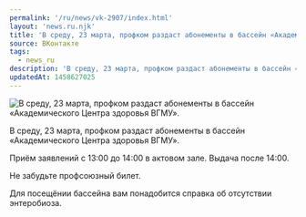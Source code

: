 ```yaml
---
permalink: '/ru/news/vk-2907/index.html'
layout: 'news.ru.njk'
title: 'В среду, 23 марта, профком раздаст абонементы в бассейн «Академического Центра здоровья ВГМУ».'
source: ВКонтакте
tags:
  - news_ru
description: 'В среду, 23 марта, профком раздаст абонементы в бассейн «Академического Центра здоровья ВГМУ».'
updatedAt: 1458627025
---
```

![В среду, 23 марта, профком раздаст абонементы в бассейн «Академического Центра здоровья ВГМУ».](https://sun9-13.userapi.com/impf/c631518/v631518484/1bdb2/8UEYZRNy0nM.jpg?size=534x604&quality=96&proxy=1&sign=5d2676dd8f955b6ab8bd1419a12b7206&c_uniq_tag=w39UGHWVik79NRjvhC_HsevXHsnSyNu5e5RA84c8x0g&type=album)

В среду, 23 марта, профком раздаст абонементы в бассейн «Академического Центра здоровья ВГМУ».

Приём заявлений с 13:00 до 14:00 в актовом зале. Выдача после 14:00.

Не забудьте профсоюзный билет.

Для посещёнии бассейна вам понадобится справка об отсутствии энтеробиоза.
